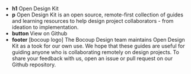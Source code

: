 * <strong>h1</strong> Open Design Kit
* <strong>p</strong>  Open Design Kit is an open source, remote-first collection of guides and learning resources to help  design project collaborators - from ideation to implementation. 
* <strong>button </strong> View on Github
* <strong>footer</strong> [bocoup logo] The Bocoup Design team maintains Open Design Kit as a took for our own use. We hope that these guides are useful for guiding anyone who is collaborating remotely on design projects. To share your feedback with us, open an issue or pull request on our Github repository.
